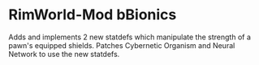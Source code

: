 # RimWorld-Mod bBionics

Adds and implements 2 new statdefs which manipulate the strength of a pawn's equipped shields.
Patches Cybernetic Organism and Neural Network to use the new statdefs.
